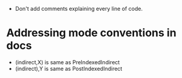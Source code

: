 - Don't add comments explaining every line of code.

# Addressing mode conventions in docs
- (indirect,X) is same as PreIndexedIndirect
- (indirect),Y is same as PostIndexedIndirect
